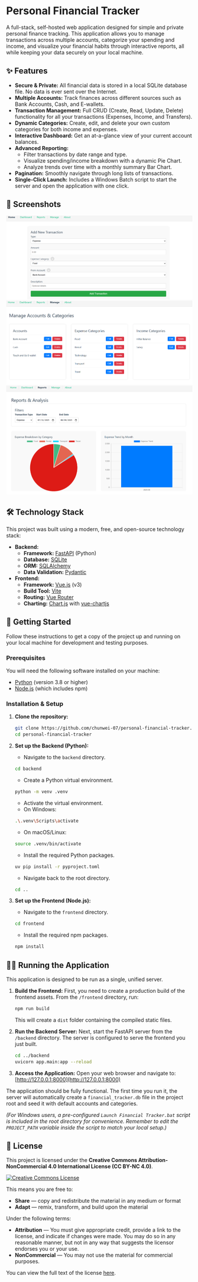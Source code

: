 # Personal Financial Tracker

A full-stack, self-hosted web application designed for simple and private personal finance tracking. This application allows you to manage transactions across multiple accounts, categorize your spending and income, and visualize your financial habits through interactive reports, all while keeping your data securely on your local machine.

## ✨ Features

*   **Secure & Private:** All financial data is stored in a local SQLite database file. No data is ever sent over the Internet.
*   **Multiple Accounts:** Track finances across different sources such as Bank Accounts, Cash, and E-wallets.
*   **Transaction Management:** Full CRUD (Create, Read, Update, Delete) functionality for all your transactions (Expenses, Income, and Transfers).
*   **Dynamic Categories:** Create, edit, and delete your own custom categories for both income and expenses.
*   **Interactive Dashboard:** Get an at-a-glance view of your current account balances.
*   **Advanced Reporting:**
    *   Filter transactions by date range and type.
    *   Visualize spending/income breakdown with a dynamic Pie Chart.
    *   Analyze trends over time with a monthly summary Bar Chart.
*   **Pagination:** Smoothly navigate through long lists of transactions.
*   **Single-Click Launch:** Includes a Windows Batch script to start the server and open the application with one click.

## 📸 Screenshots

![Home Page](screenshots/home.png)
![Manage Page](screenshots/manage.png)
![Reports Page](screenshots/reports.png)

## 🛠️ Technology Stack

This project was built using a modern, free, and open-source technology stack:

*   **Backend:**
    *   **Framework:** [FastAPI](https://fastapi.tiangolo.com/) (Python)
    *   **Database:** [SQLite](https://www.sqlite.org/index.html)
    *   **ORM:** [SQLAlchemy](https://www.sqlalchemy.org/)
    *   **Data Validation:** [Pydantic](https://pydantic-docs.helpmanual.io/)
*   **Frontend:**
    *   **Framework:** [Vue.js](https://vuejs.org/) (v3)
    *   **Build Tool:** [Vite](https://vitejs.dev/)
    *   **Routing:** [Vue Router](https://router.vuejs.org/)
    *   **Charting:** [Chart.js](https://www.chartjs.org/) with [vue-chartjs](https://vue-chartjs.org/)

## 🚀 Getting Started

Follow these instructions to get a copy of the project up and running on your local machine for development and testing purposes.

### Prerequisites

You will need the following software installed on your machine:

*   [Python](https://www.python.org/downloads/) (version 3.8 or higher)
*   [Node.js](https://nodejs.org/) (which includes npm)

### Installation & Setup

1.  **Clone the repository:**
    ```bash
    git clone https://github.com/chunwei-07/personal-financial-tracker.git
    cd personal-financial-tracker
    ```

2.  **Set up the Backend (Python):**
    *   Navigate to the `backend` directory.
      ```bash
      cd backend
      ```
    *   Create a Python virtual environment.
      ```bash
      python -m venv .venv
      ```
    *   Activate the virtual environment.
    *   On Windows:
      ```bash
      .\.venv\Scripts\activate
      ```
    *   On macOS/Linux:
      ```bash
      source .venv/bin/activate
      ```
    *   Install the required Python packages.
      ```bash
      uv pip install -r pyproject.toml
      ```
    *   Navigate back to the root directory.
      ```bash
      cd ..
      ```

3.  **Set up the Frontend (Node.js):**
    *   Navigate to the `frontend` directory.
      ```bash
      cd frontend
      ```
    *   Install the required npm packages.
      ```bash
      npm install
      ```

## 🏃‍♂️ Running the Application

This application is designed to be run as a single, unified server.

1.  **Build the Frontend:**
    First, you need to create a production build of the frontend assets. From the `/frontend` directory, run:
    ```bash
    npm run build
    ```
    This will create a `dist` folder containing the compiled static files.

2.  **Run the Backend Server:**
    Next, start the FastAPI server from the `/backend` directory. The server is configured to serve the frontend you just built.
    ```bash
    cd ../backend
    uvicorn app.main:app --reload
    ```

3.  **Access the Application:**
    Open your web browser and navigate to:
    [http://127.0.0.1:8000](http://127.0.0.1:8000)

The application should be fully functional. The first time you run it, the server will automatically create a `financial_tracker.db` file in the project root and seed it with default accounts and categories.

*(For Windows users, a pre-configured `Launch Financial Tracker.bat` script is included in the root directory for convenience. Remember to edit the `PROJECT_PATH` variable inside the script to match your local setup.)*

## 📝 License

This project is licensed under the **Creative Commons Attribution-NonCommercial 4.0 International License (CC BY-NC 4.0)**.

<a rel="license" href="http://creativecommons.org/licenses/by-nc/4.0/"><img alt="Creative Commons License" style="border-width:0" src="https://i.creativecommons.org/l/by-nc/4.0/88x31.png" /></a>

This means you are free to:

*   **Share** — copy and redistribute the material in any medium or format
*   **Adapt** — remix, transform, and build upon the material

Under the following terms:

*   **Attribution** — You must give appropriate credit, provide a link to the license, and indicate if changes were made. You may do so in any reasonable manner, but not in any way that suggests the licensor endorses you or your use.
*   **NonCommercial** — You may not use the material for commercial purposes.

You can view the full text of the license [here](http://creativecommons.org/licenses/by-nc/4.0/).
